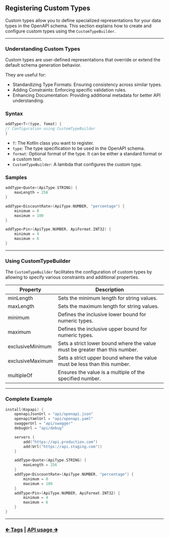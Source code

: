 ## Registering Custom Types

Custom types allow you to define specialized representations for your data types in the OpenAPI schema.
This section explains how to create and configure custom types using the `CustomTypeBuilder`.

---

### Understanding Custom Types

Custom types are user-defined representations that override or extend the default schema generation behavior.

They are useful for:
- Standardizing Type Formats: Ensuring consistency across similar types.
- Adding Constraints: Enforcing specific validation rules.
- Enhancing Documentation: Providing additional metadata for better API understanding.

### Syntax

```kotlin
addType<T>(type, fomat) {
// Configuration using CustomTypeBuilder
}
```

- `T`: The Kotlin class you want to register.
- `type`: The type specification to be used in the OpenAPI schema.
- `format`: Optional format of the type. It can be either a standard format or a custom text.
- `CustomTypeBuilder`: A lambda that configures the custom type.

### Samples

```kotlin
addType<Quote>(ApiType.STRING) {
    maxLength = 256
}

addType<DiscountRate>(ApiType.NUMBER, "percentage") {
    minimum = 0
    maximum = 100
}

addType<Pin>(ApiType.NUMBER, ApiFormat.INT32) {
    minimum = 4
    maximum = 6
}
```

---

### Using CustomTypeBuilder

The `CustomTypeBuilder` facilitates the configuration of custom types by allowing
to specify various constraints and additional properties.

| Property         | Description                                                                                               |
|------------------|-----------------------------------------------------------------------------------------------------------|
| minLength        | Sets the minimum length for string values.                                                                |
| maxLength        | Sets the maximum length for string values.                                                                |
| minimum          | Defines the inclusive lower bound for numeric types.                                                      |
| maximum          | Defines the inclusive upper bound for numeric types.                                                      |
| exclusiveMinimum | Sets a strict lower bound where the value must be greater than this number.                               |
| exclusiveMaximum | Sets a strict upper bound where the value must be less than this number.                                  |
| multipleOf       | Ensures the value is a multiple of the specified number.                                                  |

---

### Complete Example

```kotlin
install(Kopapi) {
    openapiJsonUrl = "api/openapi.json"
    openapiYamlUrl = "api/openapi.yaml"
    swaggerUrl = "api/swagger"
    debugUrl = "api/debug"

    servers {
        add("https://api.production.com")
        add(Url("https://api.staging.com"))
    }

    addType<Quote>(ApiType.STRING) {
        maxLength = 256
    }
    addType<DiscountRate>(ApiType.NUMBER, "percentage") {
        minimum = 0
        maximum = 100
    }
    addType<Pin>(ApiType.NUMBER, ApiFormat.INT32) {
        minimum = 4
        maximum = 6
    }
}
```

---

### [🡰 Tags](01.plugin-configuration.md) | [API usage 🡲](03.api-usage.md)
